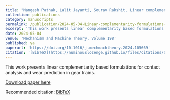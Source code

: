 ```yaml
---
title: "Mangesh Pathak, Lalit Jayanti, Sourav Rakshit, Linear complementarity formulations for contact analysis and wear prediction in gears"
collection: publications
category: manuscripts
permalink: /publication/2024-05-04-Linear-complementarity-formulations-for-contact-analysis-and-wear-prediction-in-gears
excerpt: 'This work presents linear complementarity based formulations for contact analysis and wear prediction in gear trains.'
date: 2024-05-04
venue: 'Mechanism and Machine Theory, Volume 198'
published: ya
paperurl: 'https://doi.org/10.1016/j.mechmachtheory.2024.105669'
citation: '[BibTeX](https://numinouslozenge.github.io/files/citations/S0094114X2400096X.bib)'
---
```

This work presents linear complementarity based formulations for contact analysis and wear prediction in gear trains.

[Download paper here](https://doi.org/10.1016/j.mechmachtheory.2024.105669)

Recommended citation: [BibTeX](https://numinouslozenge.github.io/files/citations/S0094114X2400096X.bib)
